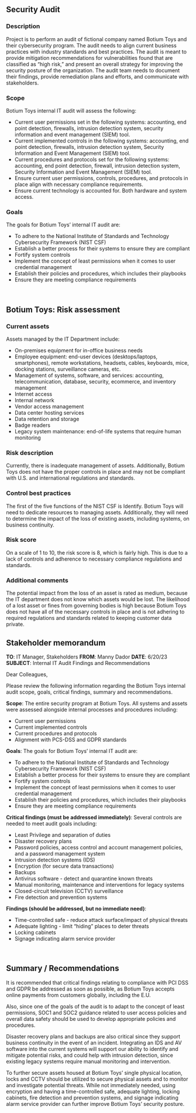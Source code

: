 <h2>Security Audit</h2>

<h3>Description</h3>
Project is to perform an audit of fictional company named Botium Toys and their cybersecurity program. The audit needs to align current business practices with industry standards and best practices. The audit is meant to provide mitigation recommendations for vulnerabilities found that are classified as “high risk,” and present an overall strategy for improving the security posture of the organization. The audit team needs to document their findings, provide remediation plans and efforts, and communicate with stakeholders.

<h3>Scope</h3> 
Botium Toys internal IT audit will assess the following:

- Current user permissions set in the following systems: accounting, end point detection, firewalls, intrusion detection system, security information and event management (SIEM) tool.
- Current implemented controls in the following systems: accounting, end point detection, firewalls, intrusion detection system, Security Information and Event Management (SIEM) tool.
- Current procedures and protocols set for the following systems: accounting, end point detection, firewall, intrusion detection system, Security Information and Event Management (SIEM) tool.
- Ensure current user permissions, controls, procedures, and protocols in place align with necessary compliance requirements.
- Ensure current technology is accounted for. Both hardware and system access.
  
<h3>Goals</h3>
The goals for Botium Toys’ internal IT audit are:

- To adhere to the National Institute of Standards and Technology Cybersecurity Framework (NIST CSF) 
- Establish a better process for their systems to ensure they are compliant 
- Fortify system controls
- Implement the concept of least permissions when it comes to user credential management 
- Establish their policies and procedures, which includes their playbooks 
- Ensure they are meeting compliance requirements 
<br />


<h2>Botium Toys: Risk assessment</h2>

<h3>Current assets</h3>
Assets managed by the IT Department include: 

- On-premises equipment for in-office business needs  
- Employee equipment: end-user devices (desktops/laptops, smartphones), remote workstations, headsets, cables, keyboards, mice, docking stations, surveillance cameras, etc.
- Management of systems, software, and services: accounting, telecommunication, database, security, ecommerce, and inventory management
- Internet access
- Internal network
- Vendor access management
- Data center hosting services  
- Data retention and storage
- Badge readers
- Legacy system maintenance: end-of-life systems that require human monitoring 

<h3>Risk description</h3>
Currently, there is inadequate management of assets. Additionally, Botium Toys does not have the proper controls in place and may not be compliant with U.S. and international regulations and standards. 

<h3>Control best practices</h3>
The first of the five functions of the NIST CSF is Identify. Botium Toys will need to dedicate resources to managing assets. Additionally, they will need to determine the impact of the loss of existing assets, including systems, on business continuity.

<h3>Risk score</h3>
On a scale of 1 to 10, the risk score is 8, which is fairly high. This is due to a lack of controls and adherence to necessary compliance regulations and standards.

<h3>Additional comments</h3>
The potential impact from the loss of an asset is rated as medium, because the IT department does not know which assets would be lost. The likelihood of a lost asset or fines from governing bodies is high because Botium Toys does not have all of the necessary controls in place and is not adhering to required regulations and standards related to keeping customer data private.
<br/>

<h2>Stakeholder memorandum</h2>
<b>TO</b>: IT Manager, Stakeholders
<b>FROM</b>: Manny Dador
<b>DATE</b>: 6/20/23
<b>SUBJECT</b>: Internal IT Audit Findings and Recommendations

Dear Colleagues,

Please review the following information regarding the Botium Toys internal audit scope, goals, critical findings, summary and recommendations.


<b>Scope</b>: 
The entire security program at Botium Toys. All systems and assets were assessed alongside internal processes and procedures including:

- Current user permissions
- Current implemented controls
- Current procedures and protocols
- Alignment with PCS-DSS and GDPR standards


<b>Goals</b>: 
The goals for Botium Toys’ internal IT audit are:

- To adhere to the National Institute of Standards and Technology Cybersecurity Framework (NIST CSF) 
- Establish a better process for their systems to ensure they are compliant 
- Fortify system controls
- Implement the concept of least permissions when it comes to user credential management 
- Establish their policies and procedures, which includes their playbooks 
- Ensure they are meeting compliance requirements 


<b>Critical findings (must be addressed immediately)</b>: 
Several controls are needed to meet audit goals including:

- Least Privilege and separation of duties
- Disaster recovery plans
- Password policies, access control and account management policies, and a password management system
- Intrusion detection systems (IDS)
- Encryption (for secure data transactions)
- Backups
- Antivirus software - detect and quarantine known threats
- Manual monitoring, maintenance and interventions for legacy systems
- Closed-circuit television (CCTV) surveillance
- Fire detection and prevention systems


<b>Findings (should be addressed, but no immediate need)</b>: 

- Time-controlled safe - reduce attack surface/impact of physical threats
- Adequate lighting - limit “hiding” places to deter threats
- Locking cabinets
- Signage indicating alarm service provider
<br />


<h2>Summary / Recommendations</h2>
It is recommended that critical findings relating to compliance with PCI DSS and GDPR be addressed as soon as possible, as Botium Toys accepts online payments from customers globally, including the E.U. 
<br />

Also, since one of the goals of the audit is to adapt to the concept of least permissions, SOC1 and SOC2 guidance related to user access policies and overall data safety should be used to develop appropriate policies and procedures. 

Disaster recovery plans and backups are also critical since they support business continuity in the event of an incident. Integrating an IDS and AV software into the current systems will support our ability to identify and mitigate potential risks, and could help with intrusion detection, since existing legacy systems require manual monitoring and intervention. 

To further secure assets housed at Botium Toys’ single physical location, locks and CCTV should be utilized to secure physical assets and to monitor and investigate potential threats. 
While not immediately needed, using encryption and having a time-controlled safe, adequate lighting, locking cabinets, fire detection and prevention systems, and signage indicating alarm service provider can further improve Botium Toys’ security posture.

